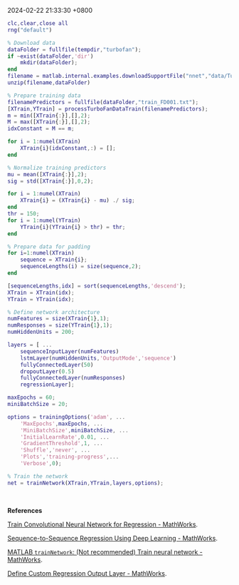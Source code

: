 ‎2024‎-02-22 ‏‎21:33:30 +0800



```matlab
clc,clear,close all
rng("default")

% Download data
dataFolder = fullfile(tempdir,"turbofan");
if ~exist(dataFolder,'dir')
    mkdir(dataFolder);
end
filename = matlab.internal.examples.downloadSupportFile("nnet","data/TurbofanEngineDegradationSimulationData.zip");
unzip(filename,dataFolder)

% Prepare training data
filenamePredictors = fullfile(dataFolder,"train_FD001.txt");
[XTrain,YTrain] = processTurboFanDataTrain(filenamePredictors);
m = min([XTrain{:}],[],2);
M = max([XTrain{:}],[],2);
idxConstant = M == m;

for i = 1:numel(XTrain)
    XTrain{i}(idxConstant,:) = [];
end

% Normalize training predictors
mu = mean([XTrain{:}],2);
sig = std([XTrain{:}],0,2);

for i = 1:numel(XTrain)
    XTrain{i} = (XTrain{i} - mu) ./ sig;
end
thr = 150;
for i = 1:numel(YTrain)
    YTrain{i}(YTrain{i} > thr) = thr;
end

% Prepare data for padding
for i=1:numel(XTrain)
    sequence = XTrain{i};
    sequenceLengths(i) = size(sequence,2);
end

[sequenceLengths,idx] = sort(sequenceLengths,'descend');
XTrain = XTrain(idx);
YTrain = YTrain(idx);

% Define network architecture
numFeatures = size(XTrain{1},1);
numResponses = size(YTrain{1},1);
numHiddenUnits = 200;

layers = [ ...
    sequenceInputLayer(numFeatures)
    lstmLayer(numHiddenUnits,'OutputMode','sequence')
    fullyConnectedLayer(50)
    dropoutLayer(0.5)
    fullyConnectedLayer(numResponses)
    regressionLayer];

maxEpochs = 60;
miniBatchSize = 20;

options = trainingOptions('adam', ...
    'MaxEpochs',maxEpochs, ...
    'MiniBatchSize',miniBatchSize, ...
    'InitialLearnRate',0.01, ...
    'GradientThreshold',1, ...
    'Shuffle','never', ...
    'Plots','training-progress',...
    'Verbose',0);

% Train the network
net = trainNetwork(XTrain,YTrain,layers,options);
```





<br>

**References**

[Train Convolutional Neural Network for Regression - MathWorks](https://ww2.mathworks.cn/help/deeplearning/ug/train-a-convolutional-neural-network-for-regression.html).

[Sequence-to-Sequence Regression Using Deep Learning - MathWorks](https://ww2.mathworks.cn/help/deeplearning/ug/sequence-to-sequence-regression-using-deep-learning.html).

[MATLAB `trainNetwork`: (Not recommended) Train neural network - MathWorks](https://ww2.mathworks.cn/help/deeplearning/ref/trainnetwork.html).

[Define Custom Regression Output Layer - MathWorks](https://ww2.mathworks.cn/help/deeplearning/ug/define-custom-regression-output-layer.html).



